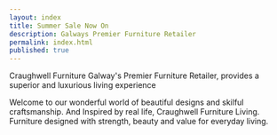 ```yaml
---
layout: index
title: Summer Sale Now On
description: Galways Premier Furniture Retailer
permalink: index.html
published: true
---
```





Craughwell Furniture Galway's Premier Furniture Retailer,  provides a superior and luxurious living experience  

Welcome to our wonderful world of beautiful designs and skilful craftsmanship. And Inspired by real life, Craughwell Furniture Living. Furniture designed with strength, beauty and value for everyday living.
